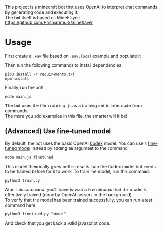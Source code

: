 This project is a minecraft bot that uses OpenAI to interpret chat commands by generating code and executing it.<br />
The bot itself is based on MineFlayer: https://github.com/PrismarineJS/mineflayer

# Usage

First create a `.env` file based on `.env.local` example and populate it

Then run the following commands to install dependencies

```
pip3 install -r requirements.txt
npm install
```

Finally, run the bot!

```
node main.js
```

The bot uses the file `training.js` as a training set to infer code from commands.<br />
The more you add examples in this file, the smarter will it be!

## (Advanced) Use fine-tuned model

By default, the bot uses the basic OpenAI [Codex](https://beta.openai.com/docs/engines/codex-series-private-beta) model. You can use a [fine-tuned model](https://beta.openai.com/docs/guides/fine-tuning) instead by adding an argument to the command:

```
node main.js finetuned
```

This model theorically gives better results than the Codex model but needs to be trained before for it to work. To train the model, run this command:

```
python3 train.py
```

After this command, you'll have to wait a few minutes that the model is effectively trained (done by OpenAI servers in the background).<br />
To verify that the model has been trained successfully, you can run a test command here:

```
python3 finetuned.py "Jump!"
```

And check that you get back a valid javascript code.
